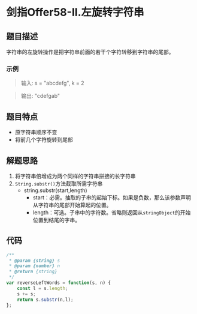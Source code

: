 # 剑指Offer58-II.左旋转字符串
## 题目描述
字符串的左旋转操作是把字符串前面的若干个字符转移到字符串的尾部。
### 示例
>输入: s = "abcdefg", k = 2

>输出: "cdefgab"
## 题目特点
* 原字符串顺序不变
* 将前几个字符旋转到尾部

## 解题思路
1. 将字符串倍增成为两个同样的字符串拼接的长字符串
2. `String.substr()`方法截取所需字符串
    * string.substr(start,length)
        - start：必需。抽取的子串的起始下标。如果是负数，那么该参数声明从字符串的尾部开始算起的位置。
        - length：可选。子串中的字符数。省略则返回从`stringObject`的开始位置到结尾的字串。

## 代码

```javascript
/**
 * @param {string} s
 * @param {number} n
 * @return {string}
 */
var reverseLeftWords = function(s, n) {
    const l = s.length;
    s += s;
    return s.substr(n,l);
};
```